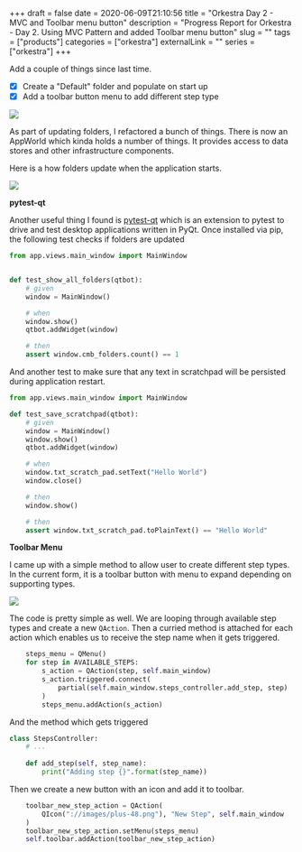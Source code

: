 +++ 
draft = false
date = 2020-06-09T21:10:56
title = "Orkestra Day 2 - MVC and Toolbar menu button"
description = "Progress Report for Orkestra - Day 2. Using MVC Pattern and added Toolbar menu button"
slug = "" 
tags = ["products"]
categories = ["orkestra"]
externalLink = ""
series = ["orkestra"]
+++

Add a couple of things since last time.

- [X] Create a "Default" folder and populate on start up
- [X] Add a toolbar button menu to add different step type

![](/images/20200609215034435_860978249.png)

As part of updating folders, I refactored a bunch of things. 
There is now an AppWorld which kinda holds a number of things. 
It provides access to data stores and other infrastructure components.

Here is a how folders update when the application starts.

![](/images/20200609215252091_716617457.png)

**pytest-qt** 

Another useful thing I found is [pytest-qt](https://pytest-qt.readthedocs.io/en/latest/intro.html) which is an extension to pytest to drive and test desktop applications written in PyQt.
Once installed via pip, the following test checks if folders are updated

```python
from app.views.main_window import MainWindow


def test_show_all_folders(qtbot):
    # given
    window = MainWindow()

    # when
    window.show()
    qtbot.addWidget(window)

    # then
    assert window.cmb_folders.count() == 1
```

And another test to make sure that any text in scratchpad will be persisted during application restart.

```python
from app.views.main_window import MainWindow

def test_save_scratchpad(qtbot):
    # given
    window = MainWindow()
    window.show()
    qtbot.addWidget(window)

    # when
    window.txt_scratch_pad.setText("Hello World")
    window.close()

    # then
    window.show()

    # then
    assert window.txt_scratch_pad.toPlainText() == "Hello World"
```

**Toolbar Menu**

I came up with a simple method to allow user to create different step types. 
In the current form, it is a toolbar button with menu to expand depending on supporting types.

![](/images/20200609220223828_1101307423.png)

The code is pretty simple as well.
We are looping through available step types and create a new `QAction`.
Then a curried method is attached for each action which enables us to receive the step name when it gets triggered.

```python
    steps_menu = QMenu()
    for step in AVAILABLE_STEPS:
        s_action = QAction(step, self.main_window)
        s_action.triggered.connect(
            partial(self.main_window.steps_controller.add_step, step)
        )
        steps_menu.addAction(s_action)
```

And the method which gets triggered
```python
class StepsController:
    # ...
    
    def add_step(self, step_name):
        print("Adding step {}".format(step_name))
```

Then we create a new button with an icon and add it to toolbar.

```python
    toolbar_new_step_action = QAction(
        QIcon("://images/plus-48.png"), "New Step", self.main_window
    )
    toolbar_new_step_action.setMenu(steps_menu)
    self.toolbar.addAction(toolbar_new_step_action)
```

